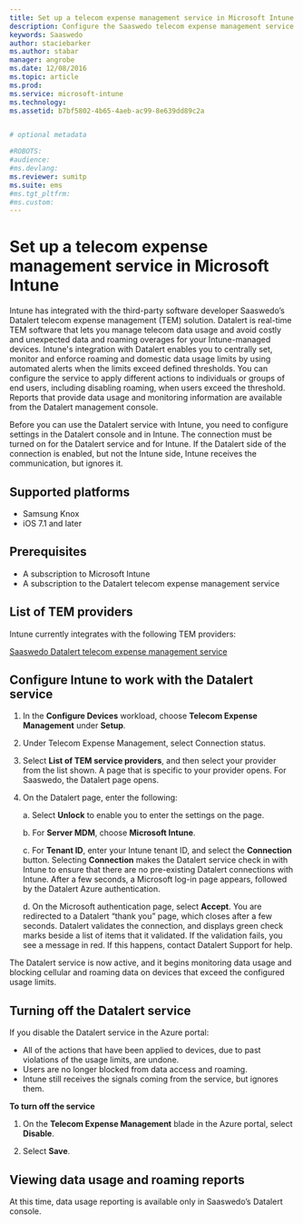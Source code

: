 ```yaml
---
title: Set up a telecom expense management service in Microsoft Intune |Microsoft Docs
description: Configure the Saaswedo telecom expense management service to integrate with Intune.
keywords: Saaswedo
author: staciebarker
ms.author: stabar
manager: angrobe
ms.date: 12/08/2016
ms.topic: article
ms.prod:
ms.service: microsoft-intune
ms.technology:
ms.assetid: b7bf5802-4b65-4aeb-ac99-8e639dd89c2a


# optional metadata

#ROBOTS:
#audience:
#ms.devlang:
ms.reviewer: sumitp
ms.suite: ems
#ms.tgt_pltfrm:
#ms.custom:
---
```


# Set up a telecom expense management service in Microsoft Intune

Intune has integrated with the third-party software developer Saaswedo’s Datalert telecom expense management (TEM) solution. Datalert is real-time TEM software that lets you manage telecom data usage and avoid costly and unexpected data and roaming overages for your Intune-managed devices. Intune's integration with Datalert enables you to centrally set, monitor and enforce roaming and domestic data usage limits by using automated alerts when the limits exceed defined thresholds. You can configure the service to apply different actions to individuals or groups of end users, including disabling roaming, when users exceed the threshold. Reports that provide data usage and monitoring information are available from the Datalert management console.

Before you can use the Datalert service with Intune, you need to configure settings in the Datalert console and in Intune. The connection must be turned on for the Datalert service and for Intune. If the Datalert side of the connection is enabled, but not the Intune side, Intune receives the communication, but ignores it.

## Supported platforms

- Samsung Knox
- iOS 7.1 and later

## Prerequisites

- A subscription to Microsoft Intune
- A subscription to the Datalert telecom expense management service

## List of TEM providers

Intune currently integrates with the following TEM providers:

[Saaswedo Datalert telecom expense management service](http://www.saaswedo.com/solutions-logicielles/datalert/?lang=en)

## Configure Intune to work with the Datalert service

1. In the **Configure Devices** workload, choose **Telecom Expense Management** under **Setup**.

2. Under Telecom Expense Management, select Connection status.

3. Select **List of TEM service providers**, and then select your provider from the list shown. A page that is specific to your provider opens. For Saaswedo, the Datalert page opens.

4. On the Datalert page, enter the following: 

    a. Select **Unlock** to enable you to enter the settings on the page.

	b. For **Server MDM**, choose **Microsoft Intune**.

    c. For **Tenant ID**, enter your Intune tenant ID, and select the **Connection** button. Selecting **Connection** makes the Datalert service check in with Intune to ensure that there are no pre-existing Datalert connections with Intune. After a few seconds, a Microsoft log-in page appears, followed by the Datalert Azure authentication.

    d. On the Microsoft authentication page, select **Accept**. You are redirected to a Datalert “thank you” page, which closes after a few seconds. Datalert validates the connection, and displays green check marks beside a list of items that it validated. If the validation fails, you see a message in red. If this happens, contact Datalert Support for help.

The Datalert service is now active, and it begins monitoring data usage and blocking cellular and roaming data on devices that exceed the configured usage limits.

## Turning off the Datalert service

If you disable the Datalert service in the Azure portal:

- All of the actions that have been applied to devices, due to past violations of the usage limits, are undone.
- Users are no longer blocked from data access and roaming.
- Intune still receives the signals coming from the service, but ignores them.

**To turn off the service**

1. On the **Telecom Expense Management** blade in the Azure portal, select **Disable**.

2. Select **Save**.

## Viewing data usage and roaming reports

At this time, data usage reporting is available only in Saaswedo’s Datalert console.




















